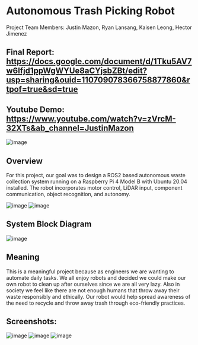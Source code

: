 # Autonomous Trash Picking Robot
Project Team Members: Justin Mazon, Ryan Lansang, Kaisen Leong, Hector Jimenez

## Final Report: https://docs.google.com/document/d/1Tku5AV7w6lfjd1ppWgWYUe8aCYjsbZBt/edit?usp=sharing&ouid=110709078366758877860&rtpof=true&sd=true
## Youtube Demo: https://www.youtube.com/watch?v=zVrcM-32XTs&ab_channel=JustinMazon
![image](https://github.com/user-attachments/assets/6fe365e4-89e3-4e5c-a0d3-df5c5d8e802f)

## Overview
For this project, our goal was to design a ROS2 based autonomous waste collection system running on a Raspberry Pi 4 Model B with Ubuntu 20.04 installed. The robot incorporates motor control, LiDAR input, component communication, object recognition, and autonomy.

![image](https://github.com/user-attachments/assets/71d7c459-ea0f-497d-b5f3-46d519373a6a)
![image](https://github.com/user-attachments/assets/377cd587-2008-45ba-bb14-f4ed0b95f5d2)

## System Block Diagram
![image](https://github.com/user-attachments/assets/ea7a5126-f4b1-4fee-ae66-fa8cc235049b)

## Meaning
This is a meaningful project because as engineers we are wanting to automate daily tasks.  We all enjoy robots and decided we could make our own robot to clean up after ourselves since we are all very lazy. Also in society we feel like there are not enough humans that throw away their waste responsibly and ethically. Our robot would help spread awareness of the need to recycle and throw away trash through eco-friendly practices. 

## Screenshots:
![image](https://github.com/user-attachments/assets/3fc5ac8a-5174-4686-8486-f526ec7fddad)
![image](https://github.com/user-attachments/assets/92bcce7e-3b5d-4123-8f85-05cf035ac601)
![image](https://github.com/user-attachments/assets/8c136224-058c-4404-ba40-484631943814)



